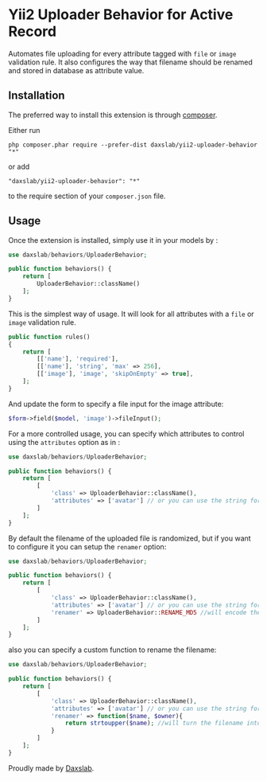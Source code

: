 Yii2 Uploader Behavior for Active Record
========================================
Automates file uploading for every attribute tagged with `file` or `image` validation rule. It also configures the way that filename should be renamed and stored in database as attribute value.

Installation
------------

The preferred way to install this extension is through [composer](http://getcomposer.org/download/).

Either run

```
php composer.phar require --prefer-dist daxslab/yii2-uploader-behavior "*"
```

or add

```
"daxslab/yii2-uploader-behavior": "*"
```

to the require section of your `composer.json` file.


Usage
-----

Once the extension is installed, simply use it in your models by  :

```php
use daxslab/behaviors/UploaderBehavior;

public function behaviors() {
    return [
        UploaderBehavior::className()
    ];
}
```

This is the simplest way of usage. It will look for all attributes with a `file` or `image` validation rule.

```php
public function rules()
{
    return [
        [['name'], 'required'],
        [['name'], 'string', 'max' => 256],
        [['image'], 'image', 'skipOnEmpty' => true],
    ];
}
```

And update the form to specify a file input for the image attribute:

```php
$form->field($model, 'image')->fileInput();
```

For a more controlled usage, you can specify which attributes to control using the `attributes` option as in  :

```php
use daxslab/behaviors/UploaderBehavior;

public function behaviors() {
    return [
        [
            'class' => UploaderBehavior::className(),
            'attributes' => ['avatar'] // or you can use the string format as in 'attributes' => 'avatar'
        ]
    ];
}
```

By default the filename of the uploaded file is randomized, but if you want to configure it you can setup the `renamer`
option:

```php
use daxslab/behaviors/UploaderBehavior;

public function behaviors() {
    return [
        [
            'class' => UploaderBehavior::className(),
            'attributes' => ['avatar'] // or you can use the string format as in 'attributes' => 'avatar'
            'renamer' => UploaderBehavior::RENAME_MD5 //will encode the filename with md5()
        ]
    ];
}
```

also you can specify a custom function to rename the filename:

```php
use daxslab/behaviors/UploaderBehavior;

public function behaviors() {
    return [
        [
            'class' => UploaderBehavior::className(),
            'attributes' => ['avatar'] // or you can use the string format as in 'attributes' => 'avatar'
            'renamer' => function($name, $owner){
                return strtoupper($name); //will turn the filename into uppercase
            }
        ]
    ];
}
```

Proudly made by [Daxslab](http://daxslab.com).
